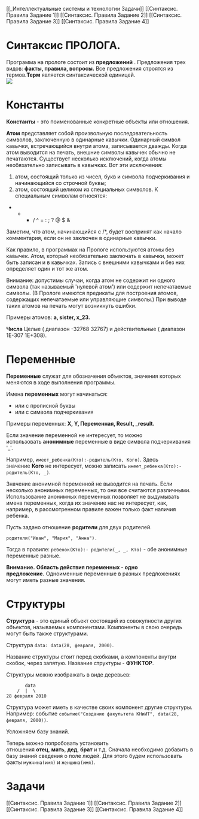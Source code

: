 [[_Интеллектуальные системы и технологии Задачи]]
[[Синтаксис. Правила Задание 1]]
[[Синтаксис. Правила Задание 2]]
[[Синтаксис. Правила Задание 3]]
[[Синтаксис. Правила Задание 4]]

# Синтаксис ПРОЛОГА.

Программа на прологе состоит из **предложений** . Предложения трех видов: **факты, правила, вопросы.** Все предложения строятся из термов.**Терм** является синтаксической единицей.   
![](http://www.mari-el.ru/mmlab/home/prolog/LECTION2/l21.gif)

# Константы
**Константы** - это поименованные конкретные объекты или отношения.   

**Атом** представляет собой произвольную последовательность символов, заключенную в одинарные кавычки. Одинарный символ кавычки, встречающийся внутри атома, записывается дважды. Когда атом выводится на печать, внешние символы кавычек обычно не печатаются. Существует несколько исключений, когда атомы необязательно записывать в кавычках. Вот эти исключения:

1) атом, состоящий только из чисел, букв и символа подчеркивания и начинающийся со строчной буквы;
2) атом, состоящий целиком из специальных символов. К специальным символам относятся:
+ - * / ^ = : ; ? @ $ &

Заметим, что атом, начинающийся с /*, будет воспринят как начало комментария, если он не заключен в одинарные кавычки.

Как правило, в программах на Прологе используются атомы без кавычек. Атом, который необязательно заключать в кавычки, может быть записан и в кавычках. Запись с внешними кавычками и без них определяет один и тот же атом.

Внимание: допустимы случаи, когда атом не содержит ни одного символа (так называемый 'нулевой атом') или содержит непечатаемые символы. (В Прологе имеются предикаты для построения атомов, содержащих непечатаемые или управляющие символы.) При выводе таких атомов на печать могут возникнуть ошибки.

Примеры атомов: **a, sister, x_23.**

**Числа**
Целые ( диапазон -32768 32767) и действительные ( диапазон 1Е-307 1Е+308).
# Переменные
**Переменные** служат для обозначения объектов, значения которых меняются в ходе выполнения программы.

Имена **переменных** могут начинаться:  
- или с прописной буквы  
- или с символа подчеркивания

Примеры переменных: **X, Y, Переменная, Result, _result.**

Eсли значение переменной не интересует, то можно использовать **анонимные** переменные в виде символа подчеркивания '_'.

Например, `имеет_ребенка(Кто):-родитель(Кто, Кого)`. Здесь значение **Кого** не интересует, можно записaть `имеет_ребенка(Кто):-родитель(Кто, _)`.

Значение анонимной переменной не выводится на печать. Если несколько анонимных переменных, то они все считаются различными. Использование анонимных переменных позволяет не выдумывать имена переменных, когда их значение нас не интересует, как, например, в рассмотренном правиле важен только факт наличия ребенка.

Пусть задано отношение **родители** для двух родителей.

```SWI-Prolog
родители("Иван", "Мария", "Анна").
```

Тогда в правиле: `ребенок(Кто):- родители(_, _, Кто)` - обе анонимные переменные разные.   

**Внимание.** **Область действия переменных - одно предложение.** Одноименные переменные в разных предложениях могут иметь разные значения.
# Структуры

**Структура** - это единый объект состоящий из совокупности других объектов, называемых компонентами. Компоненты в свою очередь могут быть также структурами.

Структура `data: data(28, февраля, 2000)`.

Название структуры стоит перед скобками, а компоненты внутри скобок, через запятую. Название структуры - **ФУНКТОР**.

Структуры можно изображать в виде деревьев:

		   data
		/  |  \
	28 февраля 2010

Структура может иметь в качестве своих компонент другие структуры. Например: событие `событие("Создание факультета КНиИТ", data(28, февраля, 2000))`.

Усложняем базу знаний.

Теперь можно попробовать установить отношения **отец**, **мать**, **дед**, **брат** и т.д. Сначала необходимо добавить в базу знаний сведения о поле людей. Для этого будем использовать факты `мужчина(имя)` и `женщина(имя)`.
# Задачи
[[Синтаксис. Правила Задание 1]]
[[Синтаксис. Правила Задание 2]]
[[Синтаксис. Правила Задание 3]]
[[Синтаксис. Правила Задание 4]]